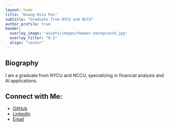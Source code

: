 ```yaml
---
layout: home
title: "Huang Hsin Pei"
subtitle: "Graduate from NYCU and NCCU"
author_profile: true
header:
  overlay_image: "assets/images/header-background.jpg"
  overlay_filter: "0.5"
  align: "center"
---
```


## Biography
I am a graduate from NYCU and NCCU, specializing in financial analysis and AI applications.

## Connect with Me:
- [GitHub](https://github.com/hsin456)
- [LinkedIn](https://www.linkedin.com/in/hsin456)
- [Email](mailto:wendy900513@gmail.com)

